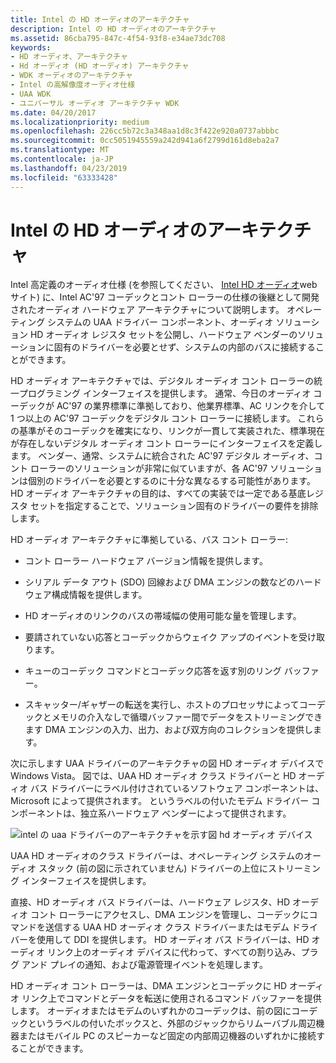 ```yaml
---
title: Intel の HD オーディオのアーキテクチャ
description: Intel の HD オーディオのアーキテクチャ
ms.assetid: 86cba795-847c-4f54-93f8-e34ae73dc708
keywords:
- HD オーディオ、アーキテクチャ
- Hd オーディオ (HD オーディオ) アーキテクチャ
- WDK オーディオのアーキテクチャ
- Intel の高解像度オーディオ仕様
- UAA WDK
- ユニバーサル オーディオ アーキテクチャ WDK
ms.date: 04/20/2017
ms.localizationpriority: medium
ms.openlocfilehash: 226cc5b72c3a348aa1d8c3f422e920a0737abbbc
ms.sourcegitcommit: 0cc5051945559a242d941a6f2799d161d8eba2a7
ms.translationtype: MT
ms.contentlocale: ja-JP
ms.lasthandoff: 04/23/2019
ms.locfileid: "63333428"
---
```

# <a name="intels-hd-audio-architecture"></a>Intel の HD オーディオのアーキテクチャ


Intel 高定義のオーディオ仕様 (を参照してください、 [Intel HD オーディオ](https://go.microsoft.com/fwlink/p/?linkid=42508)web サイト) に、Intel AC'97 コーデックとコント ローラーの仕様の後継として開発されたオーディオ ハードウェア アーキテクチャについて説明します。 オペレーティング システムの UAA ドライバー コンポーネント、オーディオ ソリューション HD オーディオ レジスタ セットを公開し、ハードウェア ベンダーのソリューションに固有のドライバーを必要とせず、システムの内部のバスに接続することができます。

HD オーディオ アーキテクチャでは、デジタル オーディオ コント ローラーの統一プログラミング インターフェイスを提供します。 通常、今日のオーディオ コーデックが AC'97 の業界標準に準拠しており、他業界標準、AC リンクを介して 1 つ以上の AC'97 コーデックをデジタル コント ローラーに接続します。 これらの基準がそのコーデックを確実になり、リンクが一貫して実装された、標準現在が存在しないデジタル オーディオ コント ローラーにインターフェイスを定義します。 ベンダー、通常、システムに統合された AC'97 デジタル オーディオ、コント ローラーのソリューションが非常に似ていますが、各 AC'97 ソリューションは個別のドライバーを必要とするのに十分な異なるする可能性があります。 HD オーディオ アーキテクチャの目的は、すべての実装では一定である基底レジスタ セットを指定することで、ソリューション固有のドライバーの要件を排除します。

HD オーディオ アーキテクチャに準拠している、バス コント ローラー:

-   コント ローラー ハードウェア バージョン情報を提供します。

-   シリアル データ アウト (SDO) 回線および DMA エンジンの数などのハードウェア構成情報を提供します。

-   HD オーディオのリンクのバスの帯域幅の使用可能な量を管理します。

-   要請されていない応答とコーデックからウェイク アップのイベントを受け取ります。

-   キューのコーデック コマンドとコーデック応答を返す別のリング バッファー。

-   スキャッター/ギャザーの転送を実行し、ホストのプロセッサによってコーデックとメモリの介入なしで循環バッファー間でデータをストリーミングできます DMA エンジンの入力、出力、および双方向のコレクションを提供します。

次に示します UAA ドライバーのアーキテクチャの図 HD オーディオ デバイスで Windows Vista。 図では、UAA HD オーディオ クラス ドライバーと HD オーディオ バス ドライバーにラベル付けされているソフトウェア コンポーネントは、Microsoft によって提供されます。 というラベルの付いたモデム ドライバー コンポーネントは、独立系ハードウェア ベンダーによって提供されます。

![intel の uaa ドライバーのアーキテクチャを示す図 hd オーディオ デバイス](images/hdaudio.png)

UAA HD オーディオのクラス ドライバーは、オペレーティング システムのオーディオ スタック (前の図に示されていません) ドライバーの上位にストリーミング インターフェイスを提供します。

直接、HD オーディオ バス ドライバーは、ハードウェア レジスタ、HD オーディオ コント ローラーにアクセスし、DMA エンジンを管理し、コーデックにコマンドを送信する UAA HD オーディオ クラス ドライバーまたはモデム ドライバーを使用して DDI を提供します。 HD オーディオ バス ドライバーは、HD オーディオ リンク上のオーディオ デバイスに代わって、すべての割り込み、プラグ アンド プレイの通知、および電源管理イベントを処理します。

HD オーディオ コント ローラーは、DMA エンジンとコーデックに HD オーディオ リンク上でコマンドとデータを転送に使用されるコマンド バッファーを提供します。 オーディオまたはモデムのいずれかのコーデックは、前の図にコーデックというラベルの付いたボックスと、外部のジャックからリムーバブル周辺機器またはモバイル PC のスピーカーなど固定の内部周辺機器のいずれかに接続することができます。

 

 





